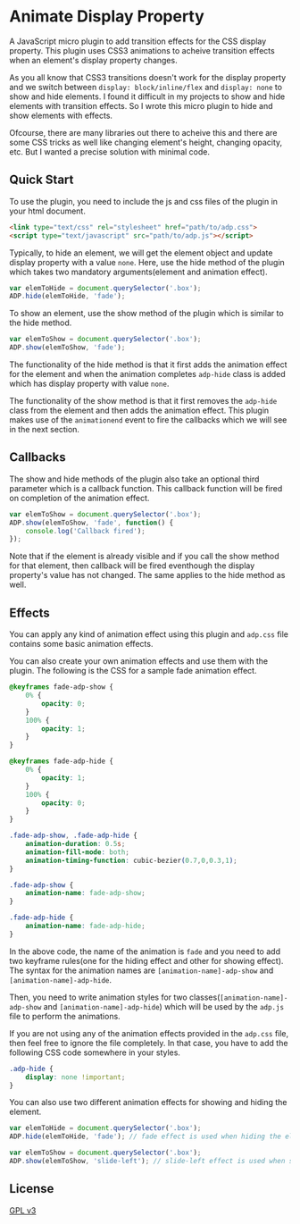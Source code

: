 # Animate Display Property
A JavaScript micro plugin to add transition effects for the CSS display property. This plugin uses CSS3 animations to acheive transition effects when an element's display property changes.

As you all know that CSS3 transitions doesn't work for the display property and we switch between `display: block/inline/flex` and `display: none` to show and hide elements. I found it difficult in my projects to show and hide elements with transition effects. So I wrote this micro plugin to hide and show elements with effects.

Ofcourse, there are many libraries out there to acheive this and there are some CSS tricks as well like changing element's height, changing opacity, etc. But I wanted a precise solution with minimal code.

## Quick Start

To use the plugin, you need to include the js and css files of the plugin in your html document.

```html
<link type="text/css" rel="stylesheet" href="path/to/adp.css">
<script type="text/javascript" src="path/to/adp.js"></script>
```

Typically, to hide an element, we will get the element object and update display property with a value `none`. Here, use the hide method of the plugin which takes two mandatory arguments(element and animation effect).

```js
var elemToHide = document.querySelector('.box');
ADP.hide(elemToHide, 'fade');
```

To show an element, use the show method of the plugin which is similar to the hide method.

```js
var elemToShow = document.querySelector('.box');
ADP.show(elemToShow, 'fade');
```

The functionality of the hide method is that it first adds the animation effect for the element and when the animation completes `adp-hide` class is added which has display property with value `none`.

The functionality of the show method is that it first removes the `adp-hide` class from the element and then adds the animation effect. This plugin makes use of the `animationend` event to fire the callbacks which we will see in the next section.

## Callbacks

The show and hide methods of the plugin also take an optional third parameter which is a callback function. This callback function will be fired on completion of the animation effect.

```js
var elemToShow = document.querySelector('.box');
ADP.show(elemToShow, 'fade', function() {
    console.log('Callback fired');
});
```

Note that if the element is already visible and if you call the show method for that element, then callback will be fired eventhough the display property's value has not changed. The same applies to the hide method as well.

## Effects

You can apply any kind of animation effect using this plugin and `adp.css` file contains some basic animation effects.

You can also create your own animation effects and use them with the plugin. The following is the CSS for a sample fade animation effect.

```css
@keyframes fade-adp-show {
    0% {
        opacity: 0;
    }
    100% {
        opacity: 1;
    }
}

@keyframes fade-adp-hide {
    0% {
        opacity: 1;
    }
    100% {
        opacity: 0;
    }
}

.fade-adp-show, .fade-adp-hide {
    animation-duration: 0.5s;
    animation-fill-mode: both;
    animation-timing-function: cubic-bezier(0.7,0,0.3,1);
}

.fade-adp-show {
    animation-name: fade-adp-show;
}

.fade-adp-hide {
    animation-name: fade-adp-hide;
}
```

In the above code, the name of the animation is `fade` and you need to add two keyframe rules(one for the hiding effect and other for showing effect). The syntax for the animation names are `[animation-name]-adp-show` and `[animation-name]-adp-hide`.

Then, you need to write animation styles for two classes(`[animation-name]-adp-show` and `[animation-name]-adp-hide`) which will be used by the `adp.js` file to perform the animations.

If you are not using any of the animation effects provided in the `adp.css` file, then feel free to ignore the file completely. In that case, you have to add the following CSS code somewhere in your styles.

```css
.adp-hide {
    display: none !important;
}
```

You can also use two different animation effects for showing and hiding the element.

```js
var elemToHide = document.querySelector('.box');
ADP.hide(elemToHide, 'fade'); // fade effect is used when hiding the element.
```

```js
var elemToShow = document.querySelector('.box');
ADP.show(elemToShow, 'slide-left'); // slide-left effect is used when showing up the element.
```

## License

[GPL v3](LICENSE.md)
